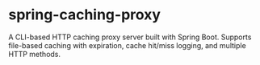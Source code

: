 # spring-caching-proxy
A CLI-based HTTP caching proxy server built with Spring Boot. Supports file-based caching with expiration, cache hit/miss logging, and multiple HTTP methods.
